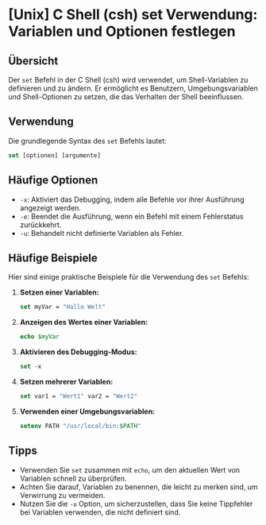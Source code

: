 # [Unix] C Shell (csh) set Verwendung: Variablen und Optionen festlegen

## Übersicht
Der `set` Befehl in der C Shell (csh) wird verwendet, um Shell-Variablen zu definieren und zu ändern. Er ermöglicht es Benutzern, Umgebungsvariablen und Shell-Optionen zu setzen, die das Verhalten der Shell beeinflussen.

## Verwendung
Die grundlegende Syntax des `set` Befehls lautet:

```csh
set [optionen] [argumente]
```

## Häufige Optionen
- `-x`: Aktiviert das Debugging, indem alle Befehle vor ihrer Ausführung angezeigt werden.
- `-e`: Beendet die Ausführung, wenn ein Befehl mit einem Fehlerstatus zurückkehrt.
- `-u`: Behandelt nicht definierte Variablen als Fehler.

## Häufige Beispiele
Hier sind einige praktische Beispiele für die Verwendung des `set` Befehls:

1. **Setzen einer Variablen:**
   ```csh
   set myVar = "Hallo Welt"
   ```

2. **Anzeigen des Wertes einer Variablen:**
   ```csh
   echo $myVar
   ```

3. **Aktivieren des Debugging-Modus:**
   ```csh
   set -x
   ```

4. **Setzen mehrerer Variablen:**
   ```csh
   set var1 = "Wert1" var2 = "Wert2"
   ```

5. **Verwenden einer Umgebungsvariablen:**
   ```csh
   setenv PATH "/usr/local/bin:$PATH"
   ```

## Tipps
- Verwenden Sie `set` zusammen mit `echo`, um den aktuellen Wert von Variablen schnell zu überprüfen.
- Achten Sie darauf, Variablen zu benennen, die leicht zu merken sind, um Verwirrung zu vermeiden.
- Nutzen Sie die `-u` Option, um sicherzustellen, dass Sie keine Tippfehler bei Variablen verwenden, die nicht definiert sind.